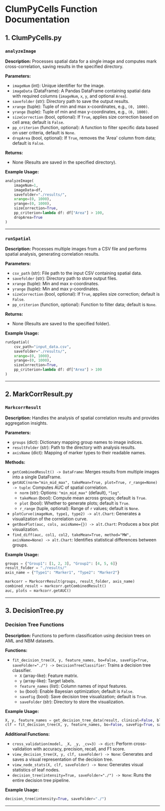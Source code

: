 # ClumPyCells Function Documentation

## 1. ClumPyCells.py

### `analyzeImage`

**Description:**
Processes spatial data for a single image and computes mark cross-correlation, saving results in the specified directory.

**Parameters:**
- `imageNum` (int): Unique identifier for the image.
- `imageData` (DataFrame): A Pandas DataFrame containing spatial data with required columns (`imageNum`, `x`, `y`, and optional `Area`).
- `savefolder` (str): Directory path to save the output results.
- `xrange` (tuple): Tuple of min and max x-coordinates, e.g., `(0, 1000)`.
- `yrange` (tuple): Tuple of min and max y-coordinates, e.g., `(0, 1000)`.
- `sizeCorrection` (bool, optional): If `True`, applies size correction based on cell area; default is `False`.
- `pp_criterion` (function, optional): A function to filter specific data based on user criteria, default is `None`.
- `dropArea` (bool, optional): If `True`, removes the 'Area' column from data; default is `False`.

**Returns:**
- None (Results are saved in the specified directory).

**Example Usage:**
```python
analyzeImage(
    imageNum=1,
    imageData=df,
    savefolder="./results/",
    xrange=(0, 1000),
    yrange=(0, 1000),
    sizeCorrection=True,
    pp_criterion=lambda df: df["Area"] > 100,
    dropArea=True
)
```

---

### `runSpatial`

**Description:**
Processes multiple images from a CSV file and performs spatial analysis, generating correlation results.

**Parameters:**
- `csv_path` (str): File path to the input CSV containing spatial data.
- `savefolder` (str): Directory path to store output files.
- `xrange` (tuple): Min and max x-coordinates.
- `yrange` (tuple): Min and max y-coordinates.
- `sizeCorrection` (bool, optional): If `True`, applies size correction; default is `False`.
- `pp_criterion` (function, optional): Function to filter data; default is `None`.

**Returns:**
- None (Results are saved to the specified folder).

**Example Usage:**
```python
runSpatial(
    csv_path="input_data.csv",
    savefolder="./results/",
    xrange=(0, 1000),
    yrange=(0, 1000),
    sizeCorrection=True,
    pp_criterion=lambda df: df["Area"] > 100
)
```

---

## 2. MarkCorrResult.py

### `MarkcorrResult`

**Description:**
Handles the analysis of spatial correlation results and provides aggregation insights.

**Parameters:**
- `groups` (dict): Dictionary mapping group names to image indices.
- `resultFolder` (str): Path to the directory with analysis results.
- `axisName` (dict): Mapping of marker types to their readable names.

**Methods:**
- `getCombinedResult() -> DataFrame`: Merges results from multiple images into a single DataFrame.
- `getAUC(norm="min_mid_max", takeMean=True, plot=True, r_range=None) -> tuple`: Computes AUC of spatial correlation.
  - `norm` (str): Options: `"min_mid_max"` (default), `"log"`.
  - `takeMean` (bool): Compute mean across groups; default is `True`.
  - `plot` (bool): Whether to generate plots; default is `True`.
  - `r_range` (tuple, optional): Range of `r` values; default is `None`.
- `plotCurve(imageNum, type1, type2) -> alt.Chart`: Generates a visualization of the correlation curve.
- `getBoxPlot(auc, cols, axisName={}) -> alt.Chart`: Produces a box plot visualization.
- `find_diff(auc, col1, col2, takeMean=True, method="MW", axisName=None) -> alt.Chart`: Identifies statistical differences between groups.

**Example Usage:**
```python
groups = {"Group1": [1, 2, 3], "Group2": [4, 5, 6]}
result_folder = "./results/"
axis_name = {"Type1": "Marker1", "Type2": "Marker2"}

markcorr = MarkcorrResult(groups, result_folder, axis_name)
combined_result = markcorr.getCombinedResult()
auc, plots = markcorr.getAUC()
```

---

## 3. DecisionTree.py

### Decision Tree Functions

**Description:**
Functions to perform classification using decision trees on AML and NBM datasets.

**Functions:**
- `fit_decision_tree(X, y, feature_names, bo=False, saveFig=True, saveFolder="./") -> DecisionTreeClassifier`: Trains a decision tree classifier.
  - `X` (array-like): Feature matrix.
  - `y` (array-like): Target labels.
  - `feature_names` (list): Column names of input features.
  - `bo` (bool): Enable Bayesian optimization; default is `False`.
  - `saveFig` (bool): Save decision tree visualization; default is `True`.
  - `saveFolder` (str): Directory to store the visualization.

**Example Usage:**
```python
X, y, feature_names = get_decision_tree_data(result, clinical=False, blastPercentage=False)
clf = fit_decision_tree(X, y, feature_names, bo=False, saveFig=True, saveFolder="./")
```

**Additional Functions:**
- `cross_validation(model, _X, _y, _cv=3) -> dict`: Perform cross-validation with accuracy, precision, recall, and F1 score.
- `view_decision_tree(X, y, clf, saveFolder) -> None`: Generates and saves a visual representation of the decision tree.
- `view_node_stats(X, clf, saveFolder) -> None`: Generates visual statistics of leaf nodes.
- `decision_tree(intensity=True, saveFolder="./") -> None`: Runs the entire decision tree pipeline.

**Example Usage:**
```python
decision_tree(intensity=True, saveFolder="./")
```

---


